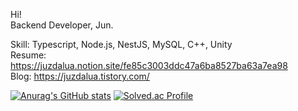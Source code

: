Hi!  
Backend Developer, Jun.  

Skill: Typescript, Node.js, NestJS, MySQL, C++, Unity  
Resume: https://juzdalua.notion.site/fe85c3003ddc47a6ba8527ba63a7ea98  
Blog: https://juzdalua.tistory.com/  

[![Anurag's GitHub stats](https://github-readme-stats.vercel.app/api/top-langs/?username=Juzdalua&show_icons=true&hide_border=true&title_color=004386&icon_color=004386&layout=compact)](https://github.com/Juzdalua)
[![Solved.ac Profile](http://mazassumnida.wtf/api/v2/generate_badge?boj=kimjun47)](https://solved.ac/kimjun47/)
